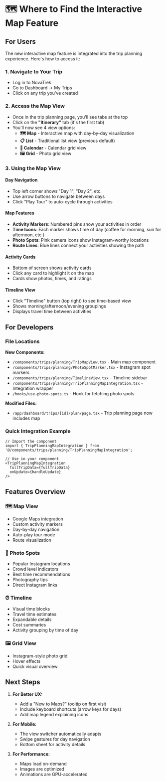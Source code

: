# 🗺️ Where to Find the Interactive Map Feature

## For Users

The new interactive map feature is integrated into the trip planning experience. Here's how to access it:

### 1. **Navigate to Your Trip**
- Log in to NovaTrek
- Go to Dashboard → My Trips
- Click on any trip you've created

### 2. **Access the Map View**
- Once in the trip planning page, you'll see tabs at the top
- Click on the **"Itinerary"** tab (it's the first tab)
- You'll now see 4 view options:
  - **🗺️ Map** - Interactive map with day-by-day visualization
  - **📋 List** - Traditional list view (previous default)
  - **📅 Calendar** - Calendar grid view
  - **🖼️ Grid** - Photo grid view

### 3. **Using the Map View**

#### Day Navigation
- Top left corner shows "Day 1", "Day 2", etc.
- Use arrow buttons to navigate between days
- Click "Play Tour" to auto-cycle through activities

#### Map Features
- **Activity Markers**: Numbered pins show your activities in order
- **Time Icons**: Each marker shows time of day (coffee for morning, sun for afternoon, etc.)
- **Photo Spots**: Pink camera icons show Instagram-worthy locations
- **Route Lines**: Blue lines connect your activities showing the path

#### Activity Cards
- Bottom of screen shows activity cards
- Click any card to highlight it on the map
- Cards show photos, times, and ratings

#### Timeline View
- Click "Timeline" button (top right) to see time-based view
- Shows morning/afternoon/evening groupings
- Displays travel time between activities

## For Developers

### File Locations

**New Components:**
- `/components/trips/planning/TripMapView.tsx` - Main map component
- `/components/trips/planning/PhotoSpotMarker.tsx` - Instagram spot markers
- `/components/trips/planning/TimelineView.tsx` - Timeline sidebar
- `/components/trips/planning/TripPlanningMapIntegration.tsx` - Integration wrapper
- `/hooks/use-photo-spots.ts` - Hook for fetching photo spots

**Modified Files:**
- `/app/dashboard/trips/[id]/plan/page.tsx` - Trip planning page now includes map

### Quick Integration Example

```tsx
// Import the component
import { TripPlanningMapIntegration } from '@/components/trips/planning/TripPlanningMapIntegration';

// Use in your component
<TripPlanningMapIntegration
  fullTripData={fullTripData}
  onUpdate={handleUpdate}
/>
```

## Features Overview

### 🗺️ Map View
- Google Maps integration
- Custom activity markers
- Day-by-day navigation
- Auto-play tour mode
- Route visualization

### 📸 Photo Spots
- Popular Instagram locations
- Crowd level indicators
- Best time recommendations
- Photography tips
- Direct Instagram links

### ⏰ Timeline
- Visual time blocks
- Travel time estimates
- Expandable details
- Cost summaries
- Activity grouping by time of day

### 🖼️ Grid View
- Instagram-style photo grid
- Hover effects
- Quick visual overview

## Next Steps

1. **For Better UX:**
   - Add a "New to Maps?" tooltip on first visit
   - Include keyboard shortcuts (arrow keys for days)
   - Add map legend explaining icons

2. **For Mobile:**
   - The view switcher automatically adapts
   - Swipe gestures for day navigation
   - Bottom sheet for activity details

3. **For Performance:**
   - Maps load on-demand
   - Images are optimized
   - Animations are GPU-accelerated